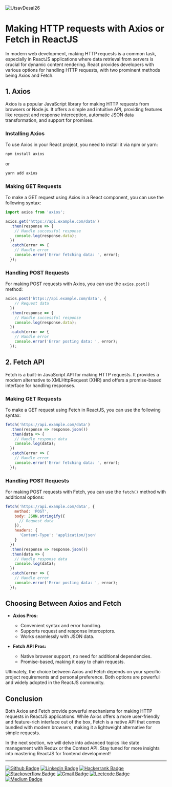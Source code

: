 ![UtsavDesai26](https://github.com/UtsavDesai26/react-interview-prep/assets/80502799/07f8817f-f0e1-4ce6-8f54-20e133465292)

# Making HTTP requests with Axios or Fetch in ReactJS

In modern web development, making HTTP requests is a common task, especially in ReactJS applications where data retrieval from servers is crucial for dynamic content rendering. React provides developers with various options for handling HTTP requests, with two prominent methods being Axios and Fetch.

## 1. Axios

Axios is a popular JavaScript library for making HTTP requests from browsers or Node.js. It offers a simple and intuitive API, providing features like request and response interception, automatic JSON data transformation, and support for promises.

### Installing Axios

To use Axios in your React project, you need to install it via npm or yarn:

```bash
npm install axios
```

or

```bash
yarn add axios
```

### Making GET Requests

To make a GET request using Axios in a React component, you can use the following syntax:

```javascript
import axios from 'axios';

axios.get('https://api.example.com/data')
  .then(response => {
    // Handle successful response
    console.log(response.data);
  })
  .catch(error => {
    // Handle error
    console.error('Error fetching data: ', error);
  });
```

### Handling POST Requests

For making POST requests with Axios, you can use the `axios.post()` method:

```javascript
axios.post('https://api.example.com/data', {
    // Request data
  })
  .then(response => {
    // Handle successful response
    console.log(response.data);
  })
  .catch(error => {
    // Handle error
    console.error('Error posting data: ', error);
  });
```

## 2. Fetch API

Fetch is a built-in JavaScript API for making HTTP requests. It provides a modern alternative to XMLHttpRequest (XHR) and offers a promise-based interface for handling responses.

### Making GET Requests

To make a GET request using Fetch in ReactJS, you can use the following syntax:

```javascript
fetch('https://api.example.com/data')
  .then(response => response.json())
  .then(data => {
    // Handle response data
    console.log(data);
  })
  .catch(error => {
    // Handle error
    console.error('Error fetching data: ', error);
  });
```

### Handling POST Requests

For making POST requests with Fetch, you can use the `fetch()` method with additional options:

```javascript
fetch('https://api.example.com/data', {
    method: 'POST',
    body: JSON.stringify({
      // Request data
    }),
    headers: {
      'Content-Type': 'application/json'
    }
  })
  .then(response => response.json())
  .then(data => {
    // Handle response data
    console.log(data);
  })
  .catch(error => {
    // Handle error
    console.error('Error posting data: ', error);
  });
```

## Choosing Between Axios and Fetch

- **Axios Pros:**
  - Convenient syntax and error handling.
  - Supports request and response interceptors.
  - Works seamlessly with JSON data.

- **Fetch API Pros:**
  - Native browser support, no need for additional dependencies.
  - Promise-based, making it easy to chain requests.

Ultimately, the choice between Axios and Fetch depends on your specific project requirements and personal preference. Both options are powerful and widely adopted in the ReactJS community.

## Conclusion

Both Axios and Fetch provide powerful mechanisms for making HTTP requests in ReactJS applications. While Axios offers a more user-friendly and feature-rich interface out of the box, Fetch is a native API that comes bundled with modern browsers, making it a lightweight alternative for simple requests.

In the next section, we will delve into advanced topics like state management with Redux or the Context API. Stay tuned for more insights into mastering ReactJS for frontend development!

----

[![Github Badge](http://img.shields.io/badge/-Github-black?style=flat-square&logo=github&link=https://github.com/UtsavSoftrefineTech)](https://github.com/UtsavSoftrefineTech)
[![Linkedin Badge](https://img.shields.io/badge/-LinkedIn-blue?style=flat-square&logo=Linkedin&logoColor=white&link=https://www.linkedin.com/in/utsavdesai26/)](https://www.linkedin.com/in/utsavdesai26/)
[![Hackerrank Badge](https://img.shields.io/badge/-Hackerrank-2EC866?style=flat-square&logo=HackerRank&logoColor=white&link=https://www.hackerrank.com/profile/UtsavDesai26)](https://www.hackerrank.com/profile/UtsavDesai26)
[![Stackoverflow Badge](https://img.shields.io/badge/-Stack%20overflow-FE7A16?style=flat-square&logo=stack-overflow&logoColor=white&link=https://stackoverflow.com/users/22878781/utsav-desai)](https://stackoverflow.com/users/22878781/utsav-desai)
[![Gmail Badge](https://img.shields.io/badge/-Gmail-d14836?style=flat-square&logo=Gmail&logoColor=white&link=mailto:desaiutsav26@gmail.com)](mailto:desaiutsav26@gmail.com)
[![Leetcode Badge](https://img.shields.io/badge/-Leetcode-FFA116?style=flat-square&logo=leetcode&logoColor=white&link=https://leetcode.com/desaiutsav26/)](https://leetcode.com/desaiutsav26/)
[![Medium Badge](https://img.shields.io/badge/-Medium-black?style=flat-square&logo=medium&link=https://medium.com/@utsavdesai26)](https://medium.com/@utsavdesai26)
